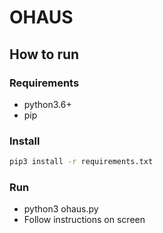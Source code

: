 # OHAUS

## How to run

### Requirements
 - python3.6+
 - pip

### Install
```bash
pip3 install -r requirements.txt
```

### Run
 - python3 ohaus.py
 - Follow instructions on screen
